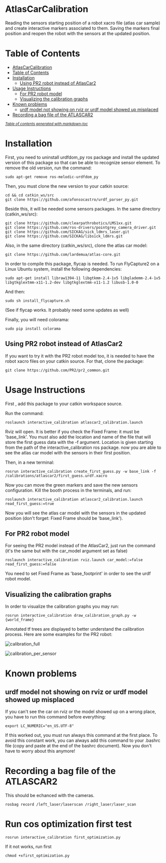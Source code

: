# AtlasCarCalibration
Reading the sensors starting position of a robot xacro file (atlas car sample) and create interactive markers associated to them.
Saving the markers final position and reopen the robot with the sensors at the updated position.

# Table of Contents

- [AtlasCarCalibration](#atlascarcalibration)
- [Table of Contents](#table-of-contents)
- [Installation](#installation)
  * [Using PR2 robot instead of AtlasCar2](#using-pr2-robot-instead-of-atlascar2)
- [Usage Instructions](#usage-instructions)
  * [For PR2 robot model](#for-pr2-robot-model)
  * [Visualizing the calibration graphs](#visualizing-the-calibration-graphs)
- [Known problems](#known-problems)
  * [urdf model not showing on rviz or urdf model showed up misplaced](#urdf-model-not-showing-on-rviz-or-urdf-model-showed-up-misplaced)
- [Recording a bag file of the ATLASCAR2](#recording-a-bag-file-of-the-atlascar2)

<small><i><a href='http://ecotrust-canada.github.io/markdown-toc/'>Table of contents generated with markdown-toc</a></i></small>

# Installation
First, you need to uninstall urdfdom_py ros package and install the updated version of this package so that can be able to recognize sensor element.
To remove the old version, run the command:
```
sudo apt-get remove ros-melodic-urdfdom_py
```
Then, you must clone the new version to your catkin source:
```
cd && cd catkin_ws/src
git clone https://github.com/afonsocastro/urdf_parser_py.git
```
Beside this, it will be needed some sensors packages.
In the same directory (catkin_ws/src):
```
git clone https://github.com/clearpathrobotics/LMS1xx.git
git clone https://github.com/ros-drivers/pointgrey_camera_driver.git
git clone https://github.com/SICKAG/sick_ldmrs_laser.git
git clone https://github.com/SICKAG/libsick_ldmrs.git
```
Also, in the same directory (catkin_ws/src), clone the atlas car model:
````
git clone https://github.com/lardemua/atlas-core.git
```` 

In order to compile this package, flycap is needed. To run FlyCapture2 on a Linux Ubuntu system, install the following dependencies:

```
sudo apt-get install libraw1394-11 libgtkmm-2.4-1v5 libglademm-2.4-1v5 libgtkglextmm-x11-1.2-dev libgtkglextmm-x11-1.2 libusb-1.0-0
```
And then:
```
sudo sh install_flycapture.sh
```
(See if flycap works. It probably need some updates as well)

Finally, you will need colorama:
```
sudo pip install colorama
```
## Using PR2 robot instead of AtlasCar2
If you want to try it with the PR2 robot model too, it is needed to have the robot xacro files on your catkin source.
For that, clone the package:

```
git clone https://github.com/PR2/pr2_common.git
```

# Usage Instructions
First , add this package to your catkin workspace source.

Run the command:
```
roslaunch interactive_calibration atlascar2_calibration.launch
```

Rviz will open. It is better if you check the Fixed Frame: it must be 'base_link'. 
You must also add the location and name of the file that will store the first guess data with the -f argument. 
Location is given starting from the path of the interactive_calibration ros package.
now you are able to see the atlas car model with the sensors in their first position.

Then, in a new terminal:
```
rosrun interactive_calibration create_first_guess.py -w base_link -f /calibrations/atlascar2/first_guess.urdf.xacro
```

Now you can move the green markers and save the new sensors configuration.
Kill the booth process in the terminals, and run:

```
roslaunch interactive_calibration atlascar2_calibration.launch read_first_guess:=true
```
Now you will see the atlas car model with the sensors in the updated position (don't forget: Fixed Frame should be 'base_link').

## For PR2 robot model
For seeing the PR2 model instead of the AtlasCar2, just run the command (it's the same but with the car_model argument set as false)
```
roslaunch interactive_calibration rviz.launch car_model:=false read_first_guess:=false
```
You need to set Fixed Frame as 'base_footprint' in order to see the urdf robot model.

## Visualizing the calibration graphs

In order to visualize the calibration graphs you may run:

```
rosrun interactive_calibration draw_calibration_graph.py -w {world_frame}
```

Annotated tf trees are displayed to better understand the calibration process. Here are some examples for the PR2 robot:

![calibration_full](https://github.com/lardemua/AtlasCarCalibration/blob/master/docs/calibration_full.png) 

![calibration_per_sensor](https://github.com/lardemua/AtlasCarCalibration/blob/master/docs/calibration_per_sensor.png) 

# Known problems

## urdf model not showing on rviz or urdf model showed up misplaced

If you can't see the car on rviz or the model showed up on a wrong place, you
have to run this command before everything:

```
export LC_NUMERIC="en_US.UTF-8"
```

If this worked out, you must run always this command at the first place. To avoid this constant work, you can always
add this command to your .bashrc file (copy and paste at the end of the bashrc document).
Now you don't have to worry about this anymore!

# Recording a bag file of the ATLASCAR2

This should be echanced with the cameras.

```
rosbag record /left_laser/laserscan /right_laser/laser_scan

```
# Run cos optimization first test

```
rosrun interactive_calibration first_optimization.py
```

If it not works, run first 

```
chmod +xfirst_optimization.py
```
